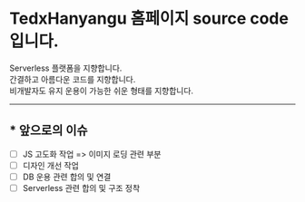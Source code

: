 # TedxHanyangu 홈페이지 source code 입니다.
Serverless 플랫폼을 지향합니다.  
간결하고 아름다운 코드를 지향합니다.  
비개발자도 유지 운용이 가능한 쉬운 형태를 지향합니다.  
***

## * 앞으로의 이슈  
- [ ] JS 고도화 작업 => 이미지 로딩 관련 부분  
- [ ] 디자인 개선 작업  
- [ ] DB 운용 관련 합의 및 연결
- [ ] Serverless 관련 합의 및 구조 정착

